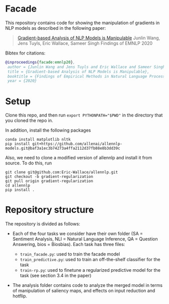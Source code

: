 # Facade

This repository contains code for showing the manipulation of gradients in NLP models as described in the following paper:

> [Gradient-based Analysis of NLP Models is Manipulable](https://arxiv.org/pdf/2010.05419.pdf)
> Junlin Wang, Jens Tuyls, Eric Wallace, Sameer Singh Findings of EMNLP 2020

Bibtex for citations:
```bibtex
@inproceedings{facade:emnlp20},  
 author = {Junlin Wang and Jens Tuyls and Eric Wallace and Sameer Singh},  
 title = {Gradient-based Analysis of NLP Models is Manipulable},  
 booktitle = {Findings of Empirical Methods in Natural Language Processing},  
 year = {2020} 
```

# Setup

Clone this repo, and then run `export PYTHONPATH="$PWD"` in the directory that you cloned the repo in.

In addition, install the following packages
```
conda install matplotlib nltk
pip install git+https://github.com/allenai/allennlp-models.git@baf3a1ec3b74273a4ffa2112d37fb88e8b3dd39c
```

Also, we need to clone a modified version of allennlp and install it from source. To do this, run
```
git clone git@github.com:Eric-Wallace/allennlp.git
git checkout -b gradient-regularization
git pull origin gradient-regularization
cd allennlp
pip install .
``` 

# Repository structure

The repository is divided as follows:
- Each of the four tasks we consider have their own folder (SA = Sentiment Analysis, NLI = Natural Language Inference, QA = Question Answering, bios = Biosbias). Each task has three files:
    - `train_facade.py`: used to train the facade model
    - `train_predictive.py`: used to train an off-the-shelf classifier for the task
    - `train-rp.py`: used to finetune a regularized predictive model for the task (see section 3.4 in the paper)

- The analysis folder contains code to analyze the merged model in terms of manipulation of saliency maps, and effects on input reduction and hotflip.